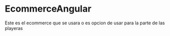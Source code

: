 # EcommerceAngular
Este es el ecommerce que se usara o es opcion de usar para la parte de las playeras
